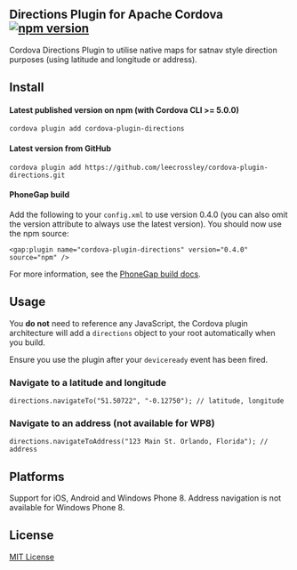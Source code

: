 ## Directions Plugin for Apache Cordova [![npm version](https://badge.fury.io/js/cordova-plugin-directions.svg)](http://badge.fury.io/js/cordova-plugin-directions)

Cordova Directions Plugin to utilise native maps for satnav style direction purposes (using latitude and longitude or address).

## Install

#### Latest published version on npm (with Cordova CLI >= 5.0.0)

```
cordova plugin add cordova-plugin-directions
```

#### Latest version from GitHub

```
cordova plugin add https://github.com/leecrossley/cordova-plugin-directions.git
```

#### PhoneGap build

Add the following to your `config.xml` to use version 0.4.0 (you can also omit the version attribute to always use the latest version). You should now use the npm source:

```
<gap:plugin name="cordova-plugin-directions" version="0.4.0" source="npm" />
```

For more information, see the [PhoneGap build docs](http://docs.build.phonegap.com/en_US/configuring_plugins.md.html#Plugins).

## Usage

You **do not** need to reference any JavaScript, the Cordova plugin architecture will add a `directions` object to your root automatically when you build.

Ensure you use the plugin after your `deviceready` event has been fired.

### Navigate to a latitude and longitude

```
directions.navigateTo("51.50722", "-0.12750"); // latitude, longitude
```

### Navigate to an address (not available for WP8)

```
directions.navigateToAddress("123 Main St. Orlando, Florida"); // address
```

## Platforms

Support for iOS, Android and Windows Phone 8. Address navigation is not available for Windows Phone 8.

## License

[MIT License](http://ilee.mit-license.org)
